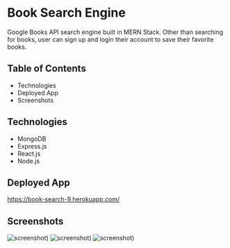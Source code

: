 # Book Search Engine
Google Books API search engine built in MERN Stack. Other than searching for books, user can sign up and login their account to save their favorite books.

## Table of Contents
* Technologies
* Deployed App
* Screenshots

## Technologies
* MongoDB
* Express.js
* React.js
* Node.js

## Deployed App

https://book-search-9.herokuapp.com/

## Screenshots

![screenshot](assets/img/saved_books.png))
![screenshot](assets/img/search_books.png))
![screenshot](assets/img/signup.png))
